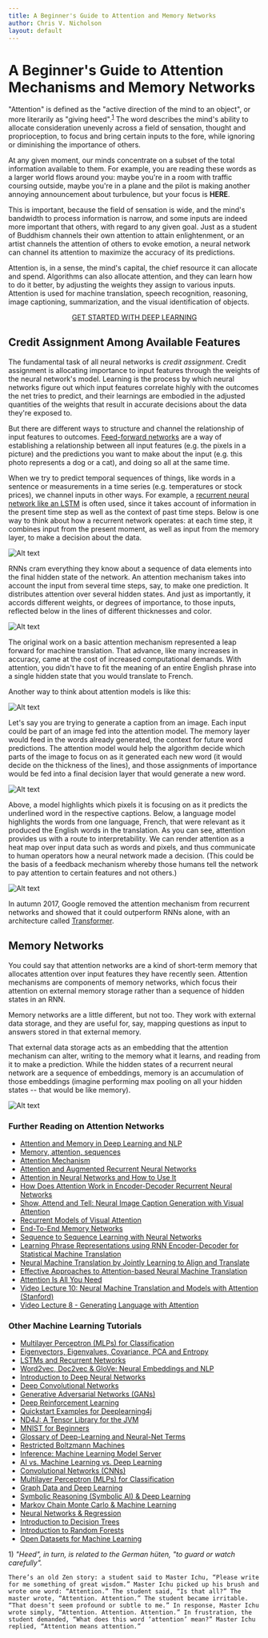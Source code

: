 ```yaml
---
title: A Beginner's Guide to Attention and Memory Networks
author: Chris V. Nicholson
layout: default
---
```


# A Beginner's Guide to Attention Mechanisms and Memory Networks

"Attention" is defined as the "active direction of the mind to an object", or more literarily as "giving heed".<sup>[1](#one)</sup> The word describes the mind's ability to allocate consideration unevenly across a field of sensation, thought and proprioception, to focus and bring certain inputs to the fore, while ignoring or diminishing the importance of others. 

At any given moment, our minds concentrate on a subset of the total information available to them. For example, you are reading these words as a larger world flows around you: maybe you're in a room with traffic coursing outside, maybe you're in a plane and the pilot is making another annoying announcement about turbulence, but your focus is **HERE**. 

This is important, because the field of sensation is wide, and the mind's bandwidth to process information is narrow, and some inputs are indeed more important that others, with regard to any given goal. Just as a student of Buddhism channels their own attention to attain enlightenment, or an artist channels the attention of others to evoke emotion, a neural network can channel its attention to maximize the accuracy of its predictions. 

Attention is, in a sense, the mind's capital, the chief resource it can allocate and spend. Algorithms can also allocate attention, and they can learn how to do it better, by adjusting the weights they assign to various inputs. Attention is used for machine translation, speech recognition, reasoning, image captioning, summarization, and the visual identification of objects.


<p align="center">
<a href="https://docs.skymind.ai/docs/welcome" type="button" class="btn btn-lg btn-success"
        data-ga-event="click"
        data-ga-category="Click/Button"
        data-ga-action="GoTo/SKILDocs"
        data-ga-label="LSTMPage">GET STARTED WITH DEEP LEARNING</a>
</p>

## Credit Assignment Among Available Features

The fundamental task of all neural networks is *credit assignment*. Credit assignment is allocating importance to input features through the weights of the neural network's model. Learning is the process by which neural networks figure out which input features correlate highly with the outcomes the net tries to predict, and their learnings are embodied in the adjusted quantities of the weights that result in accurate decisions about the data they're exposed to. 

But there are different ways to structure and channel the relationship of input features to outcomes. [Feed-forward networks](./neuralnet-overview.html) are a way of establishing a relationship between all input features (e.g. the pixels in a picture) and the predictions you want to make about the input (e.g. this photo represents a dog or a cat), and doing so all at the same time. 

When we try to predict temporal sequences of things, like words in a sentence or measurements in a time series (e.g. temperatures or stock prices), we channel inputs in other ways. For example, a [recurrent neural network like an LSTM](./lstm.html) is often used, since it takes account of information in the present time step as well as the context of past time steps. Below is one way to think about how a recurrent network operates: at each time step, it combines input from the present moment, as well as input from the memory layer, to make a decision about the data. 

![Alt text](./img/recurrent_network.png)

RNNs cram everything they know about a sequence of data elements into the final hidden state of the network. An attention mechanism takes into account the input from several time steps, say, to make one prediction. It distributes attention over several hidden states. And just as importantly, it accords different weights, or degrees of importance, to those inputs, reflected below in the lines of different thicknesses and color. 

![Alt text](./img/attention_mechanism.png)

The original work on a basic attention mechanism represented a leap forward for machine translation. That advance, like many increases in accuracy, came at the cost of increased computational demands. With attention, you didn't have to fit the meaning of an entire English phrase into a single hidden state that you would translate to French. 

Another way to think about attention models is like this:

![Alt text](./img/attention_model.png)

Let's say you are trying to generate a caption from an image. Each input could be part of an image fed into the attention model. The memory layer would feed in the words already generated, the context for future word predictions. The attention model would help the algorithm decide which parts of the image to focus on as it generated each new word (it would decide on the thickness of the lines), and those assignments of importance would be fed into a final decision layer that would generate a new word. 

![Alt text](./img/correct_object.png)

Above, a model highlights which pixels it is focusing on as it predicts the underlined word in the respective captions. Below, a language model highlights the words from one language, French, that were relevant as it produced the English words in the translation. As you can see, attention provides us with a route to interpretability. We can render attention as a heat map over input data such as words and pixels, and thus communicate to human operators how a neural network made a decision. (This could be the basis of a feedback mechanism whereby those humans tell the network to pay attention to certain features and not others.) 

![Alt text](./img/attention_translation_grid.png)

In autumn 2017, Google removed the attention mechanism from recurrent networks and showed that it could outperform RNNs alone, with an architecture called [Transformer](https://research.googleblog.com/2017/08/transformer-novel-neural-network.html).

## Memory Networks

You could say that attention networks are a kind of short-term memory that allocates attention over input features they have recently seen. Attention mechanisms are components of memory networks, which focus their attention on external memory storage rather than a sequence of hidden states in an RNN. 

Memory networks are a little different, but not too. They work with external data storage, and they are useful for, say, mapping questions as input to answers stored in that external memory. 

That external data storage acts as an embedding that the attention mechanism can alter, writing to the memory what it learns, and reading from it to make a prediction. While the hidden states of a recurrent neural network are a sequence of embeddings, memory is an accumulation of those embeddings (imagine performing max pooling on all your hidden states -- that would be like memory). 

![Alt text](./img/memory-network.png)

### <a name="beginner">Further Reading on Attention Networks</a>

* [Attention and Memory in Deep Learning and NLP](http://www.wildml.com/2016/01/attention-and-memory-in-deep-learning-and-nlp/)
* [Memory, attention, sequences](https://towardsdatascience.com/memory-attention-sequences-37456d271992)
* [Attention Mechanism](https://blog.heuritech.com/2016/01/20/attention-mechanism/)
* [Attention and Augmented Recurrent Neural Networks](https://distill.pub/2016/augmented-rnns/)
* [Attention in Neural Networks and How to Use It](http://akosiorek.github.io/ml/2017/10/14/visual-attention.html)
* [How Does Attention Work in Encoder-Decoder Recurrent Neural Networks](https://machinelearningmastery.com/how-does-attention-work-in-encoder-decoder-recurrent-neural-networks/)
* [Show, Attend and Tell: Neural Image Caption Generation with Visual Attention](https://arxiv.org/abs/1502.03044)
* [Recurrent Models of Visual Attention](https://arxiv.org/abs/1406.6247)
* [End-To-End Memory Networks](https://arxiv.org/abs/1503.08895)
* [Sequence to Sequence Learning with Neural Networks](https://arxiv.org/abs/1409.3215)
* [Learning Phrase Representations using RNN Encoder-Decoder for Statistical Machine Translation](https://arxiv.org/abs/1406.1078)
* [Neural Machine Translation by Jointly Learning to Align and Translate](https://arxiv.org/abs/1409.0473)
* [Effective Approaches to Attention-based Neural Machine Translation](https://arxiv.org/abs/1508.04025)
* [Attention Is All You Need](https://arxiv.org/abs/1706.03762)
* [Video Lecture 10: Neural Machine Translation and Models with Attention (Stanford)](https://www.youtube.com/watch?v=IxQtK2SjWWM)
* [Video Lecture 8 - Generating Language with Attention](https://www.youtube.com/watch?v=ah7_mfl7LD0)


### <a name="beginner">Other Machine Learning Tutorials</a>

* [Multilayer Perceptron (MLPs) for Classification](./multilayerperceptron.html)
* [Eigenvectors, Eigenvalues, Covariance, PCA and Entropy](./eigenvector.html)
* [LSTMs and Recurrent Networks](./lstm.html)
* [Word2vec, Doc2vec & GloVe: Neural Embeddings and NLP](./word2vec.html)
* [Introduction to Deep Neural Networks](./neuralnet-overview.html)
* [Deep Convolutional Networks](./convolutionalnetwork.html)
* [Generative Adversarial Networks (GANs)](./generative-adversarial-network.html)
* [Deep Reinforcement Learning](./deepreinforcementlearning.html)
* [Quickstart Examples for Deeplearning4j](./quickstart.html)
* [ND4J: A Tensor Library for the JVM](http://nd4j.org)
* [MNIST for Beginners](./mnist-for-beginners.html)
* [Glossary of Deep-Learning and Neural-Net Terms](./glossary.html)
* [Restricted Boltzmann Machines](./restrictedboltzmannmachine.html)
* [Inference: Machine Learning Model Server](./machine-learning-server.html)
* [AI vs. Machine Learning vs. Deep Learning](./ai-machinelearning-deeplearning.html)
* [Convolutional Networks (CNNs)](./convolutionalnetwork.html)
* [Multilayer Perceptron (MLPs) for Classification](./multilayerperceptron)
* [Graph Data and Deep Learning](./graphanalytics.html)
* [Symbolic Reasoning (Symbolic AI) & Deep Learning](./symbolicreasoning.html)
* [Markov Chain Monte Carlo & Machine Learning](/markovchainmontecarlo.html)
* [Neural Networks & Regression](./logistic-regression.html)
* [Introduction to Decision Trees](./decision-tree.html)
* [Introduction to Random Forests](./random-forest.html)
* [Open Datasets for Machine Learning](./opendata.html)

<a name="one">1)</a> *"Heed", in turn, is related to the German hüten, "to guard or watch carefully".*

```
There’s an old Zen story: a student said to Master Ichu, “Please write for me something of great wisdom.” Master Ichu picked up his brush and wrote one word: “Attention.” The student said, “Is that all?” The master wrote, “Attention. Attention.” The student became irritable. “That doesn’t seem profound or subtle to me.” In response, Master Ichu wrote simply, “Attention. Attention. Attention.” In frustration, the student demanded, “What does this word ‘attention’ mean?” Master Ichu replied, “Attention means attention.”
```
